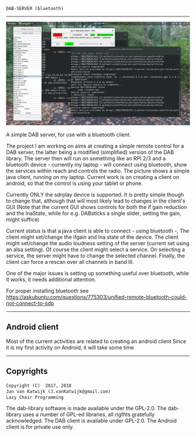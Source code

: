 
	DAB-SERVER (bluetooth)

---------------------------------------------------------------------

![java client for dab server](/java-client.png?raw=true)

A simple DAB server, for use with a bluetooth client.

The project I am working on aims at creating a simple remote control for
a DAB server, the latter being a modified (simplified) version of
the DAB library. The server then will run on something like an RPI 2/3 and a bluetooth
device - currently my laptop - will connect using bluetooth, show the
services within reach and controls the radio.
The picture shows a simple java client, running on my laptop.
Current work is on creating a client on android, so that the control
is using your tablet or phone.

Currently ONLY the sdrplay device is supported. It is pretty simple though
to change that, although that will most likely lead to changes in the client's
GUI (Note that the current GUI shows controls for both the if gain reduction and
the lnaState, while for e.g. DABsticks a single slider, setting the gain, might
suffice)


Current status is that a java client is able to connect - using bluetooth -,
The client might set/change the ifgain and lna state of the device.
The client might set/change the audio loudness setting of the server
(current set using an alsa setting). Of course the client might select
a service. On selecting a service, the server might have to change the
selected channel.
Finally, the client can force a rescan over all channels in band III.

One of the major issues is setting up something useful over bluetooth,
while it works, it needs additional attention.

For proper installing bluetooth see 
	https://askubuntu.com/questions/775303/unified-remote-bluetooth-could-not-connect-to-sdp

----------------------------------------------------------------------------
Android client
----------------------------------------------------------------------------

Most of the current activities are related to creating an android client
Since it is my first activity on Android, it will take some time

-------------------------------------------------------------------------
Copyrights
-------------------------------------------------------------------------
	
	Copyright (C)  2017, 2018
	Jan van Katwijk (J.vanKatwijk@gmail.com)
	Lazy Chair Programming

The dab-library software is made available under the GPL-2.0. The dab-library uses a number of GPL-ed libraries, all
rigfhts gratefully acknowledged. The DAB client is available under GPL-2.0. The Android client is for private use only.




